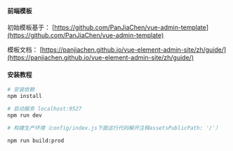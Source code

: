 #### 前端模板

初始模板基于： [https://github.com/PanJiaChen/vue-admin-template](https://github.com/PanJiaChen/vue-admin-template)

模板文档： [https://panjiachen.github.io/vue-element-admin-site/zh/guide/](https://panjiachen.github.io/vue-element-admin-site/zh/guide/)



#### 安装教程

``` bash
# 安装依赖
npm install

# 启动服务 localhost:9527
npm run dev

# 构建生产环境（config/index.js下面这行代码解开注释assetsPublicPath: '/'）

npm run build:prod
```

